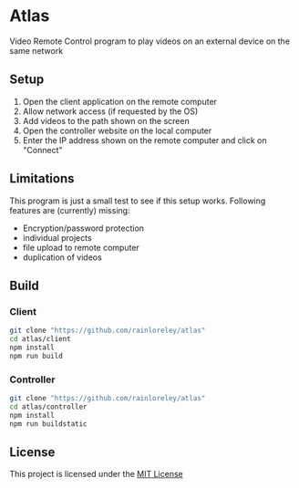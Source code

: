 # Atlas

Video Remote Control program to play videos on an external device on the same network

## Setup

1. Open the client application on the remote computer
2. Allow network access (if requested by the OS)
3. Add videos to the path shown on the screen
4. Open the controller website on the local computer
5. Enter the IP address shown on the remote computer and click on "Connect"

## Limitations

This program is just a small test to see if this setup works. Following features are (currently) missing:

- Encryption/password protection
- individual projects
- file upload to remote computer
- duplication of videos

## Build

### Client

```bash
git clone "https://github.com/rainloreley/atlas"
cd atlas/client
npm install
npm run build
```

### Controller

```bash
git clone "https://github.com/rainloreley/atlas"
cd atlas/controller
npm install
npm run buildstatic
```

## License

This project is licensed under the [MIT License](LICENSE)
